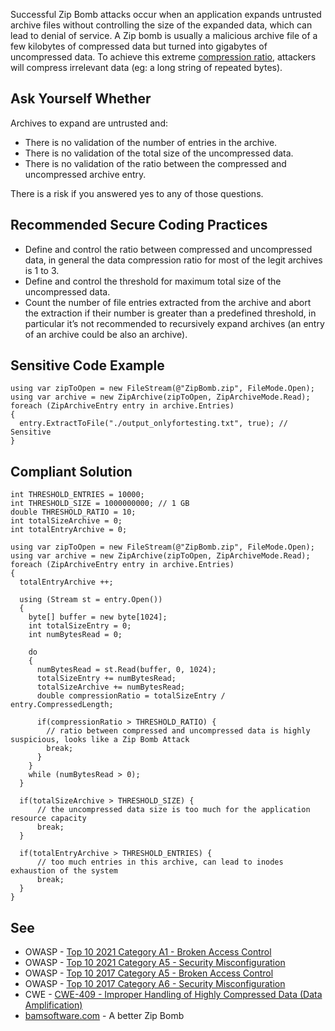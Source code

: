 Successful Zip Bomb attacks occur when an application expands untrusted archive files without controlling the size of the expanded data, which can lead to denial of service. A Zip bomb is usually a malicious archive file of a few kilobytes of compressed data but turned into gigabytes of uncompressed data. To achieve this extreme [compression ratio](https://en.wikipedia.org/wiki/Data_compression_ratio), attackers will compress irrelevant data (eg: a long string of repeated bytes).
 
## Ask Yourself Whether
 
Archives to expand are untrusted and:
 
- There is no validation of the number of entries in the archive.
- There is no validation of the total size of the uncompressed data.
- There is no validation of the ratio between the compressed and uncompressed archive entry.

There is a risk if you answered yes to any of those questions.
 
## Recommended Secure Coding Practices

- Define and control the ratio between compressed and uncompressed data, in general the data compression ratio for most of the legit archives is
  1 to 3.
- Define and control the threshold for maximum total size of the uncompressed data.
- Count the number of file entries extracted from the archive and abort the extraction if their number is greater than a predefined threshold, in
  particular it’s not recommended to recursively expand archives (an entry of an archive could be also an archive).

## Sensitive Code Example

    using var zipToOpen = new FileStream(@"ZipBomb.zip", FileMode.Open);
    using var archive = new ZipArchive(zipToOpen, ZipArchiveMode.Read);
    foreach (ZipArchiveEntry entry in archive.Entries)
    {
      entry.ExtractToFile("./output_onlyfortesting.txt", true); // Sensitive
    }

## Compliant Solution

    int THRESHOLD_ENTRIES = 10000;
    int THRESHOLD_SIZE = 1000000000; // 1 GB
    double THRESHOLD_RATIO = 10;
    int totalSizeArchive = 0;
    int totalEntryArchive = 0;
    
    using var zipToOpen = new FileStream(@"ZipBomb.zip", FileMode.Open);
    using var archive = new ZipArchive(zipToOpen, ZipArchiveMode.Read);
    foreach (ZipArchiveEntry entry in archive.Entries)
    {
      totalEntryArchive ++;
    
      using (Stream st = entry.Open())
      {
        byte[] buffer = new byte[1024];
        int totalSizeEntry = 0;
        int numBytesRead = 0;
    
        do
        {
          numBytesRead = st.Read(buffer, 0, 1024);
          totalSizeEntry += numBytesRead;
          totalSizeArchive += numBytesRead;
          double compressionRatio = totalSizeEntry / entry.CompressedLength;
    
          if(compressionRatio > THRESHOLD_RATIO) {
            // ratio between compressed and uncompressed data is highly suspicious, looks like a Zip Bomb Attack
            break;
          }
        }
        while (numBytesRead > 0);
      }
    
      if(totalSizeArchive > THRESHOLD_SIZE) {
          // the uncompressed data size is too much for the application resource capacity
          break;
      }
    
      if(totalEntryArchive > THRESHOLD_ENTRIES) {
          // too much entries in this archive, can lead to inodes exhaustion of the system
          break;
      }
    }

## See

- OWASP - [Top 10 2021 Category A1 - Broken Access Control](https://owasp.org/Top10/A01_2021-Broken_Access_Control/)
- OWASP - [Top 10 2021 Category A5 - Security Misconfiguration](https://owasp.org/Top10/A05_2021-Security_Misconfiguration/)
- OWASP - [Top 10 2017 Category A5 - Broken Access Control](https://owasp.org/www-project-top-ten/2017/A5_2017-Broken_Access_Control)
- OWASP - [Top 10 2017 Category A6 - Security
  Misconfiguration](https://owasp.org/www-project-top-ten/2017/A6_2017-Security_Misconfiguration)
- CWE - [CWE-409 - Improper Handling of Highly Compressed Data (Data Amplification)](https://cwe.mitre.org/data/definitions/409)
- [bamsoftware.com](https://www.bamsoftware.com/hacks/zipbomb/) - A better Zip Bomb